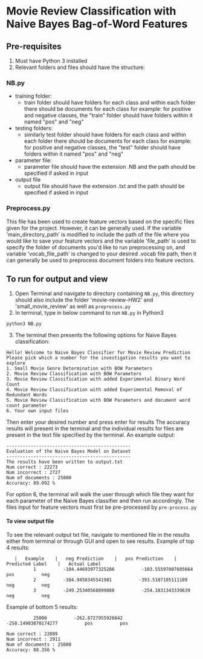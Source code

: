 # Movie Review Classification with Naive Bayes Bag-of-Word Features 

## Pre-requisites 
1. Must have Python 3 installed 
2. Relevant folders and files should have the structure:

### NB.py 
- training folder:
    - train folder should have folders for each class and within each folder there should be documents for each class 
    for example: for positive and negative classes, the "train" folder should have folders within it named "pos" and "neg"
- testing folders:
    - similarly test folder should have folders for each class and within each folder there should be documents for each class 
    for example: for positive and negative classes, the "test" folder should have folders within it named "pos" and "neg"
- parameter file:
    - parameter file should have the extension .NB and the path should be specified if asked in input 
- output file 
    - output file should have the extension .txt and the path should be specified if asked in input 
 
### Preprocess.py 
This file has been used to create feature vectors based on the specific files given for the project. However, it can be generally used. If the variable 'main_directory_path' is 
modified to include the path of the file where you would like to save your feature vectors and the variable 'file_path' is used to specify the folder of documents you'd like to run 
preprocessing on, and variable 'vocab_file_path' is changed to your desired .vocab file path, then it can generally be used to preprocess document folders into feature vectors. 


## To run for output and view
1. Open Terminal and navigate to directory containing  `NB.py`, this directory should also include the folder 'movie-review-HW2' and 'small_movie_review' as well as `preprocess.py`
2. In terminal, type in below command to run `NB.py` in Python3
```
python3 NB.py
```
3. The terminal then presents the following options for Naive Bayes classification:
```
Hello! Welcome to Naive Bayes Classifier for Movie Review Prediction
Please pick which a number for the investigation results you want to explore
1. Small Movie Genre Determination with BOW Parameters
2. Movie Review Classification with BOW Parameters
3. Movie Review Classification with added Experimental Binary Word Count
4. Movie Review Classification with added Experimental Removal of Redundant Words
5. Movie Review Classification with BOW Parameters and document word count parameter
6. Your own input files
```
Then enter your desired number and press enter for results 
The accuracy results will present in the terminal and the individual results for files are present in the text file specified by the terminal. 
An example output:
```
----------------------------------------------
Evaluation of the Naive Bayes Model on Dataset
----------------------------------------------
The results have been written to output.txt
Num correct : 22273
Num incorrect : 2727
Num of documents : 25000
Accuracy: 89.092 %
```
For option 6, the terminal will walk the user through which file they want for each parameter of the Naive Bayes classifier and then run accordingly. The files input for feature vectors must first be pre-processed by `pre-process.py`

#### To view output file 
To see the relevant output txt file, navigate to mentioned file in the results either from terminal or through GUI and open to see results. 
Example of top 4 results: 
```
   |   Example    |   neg Prediction    |   pos Prediction    |   Predicted Label    |   Actual Label    
          1          -104.44693977325286          -103.55597007605664          pos          neg
          2          -384.9458345541981          -393.5187105111109          neg          neg
          3          -249.25340568899088          -254.1831343339639          neg          neg

```

Example of bottom 5 results:
```
          25000          -262.8727955926842          -258.14903870174277          pos          pos

Num correct : 22089
Num incorrect : 2911
Num of documents : 25000
Accuracy: 88.356 %

```


